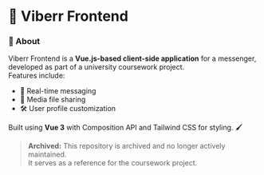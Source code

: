 # 🎨 Viberr Frontend

### 📖 About
Viberr Frontend is a **Vue.js-based client-side application** for a messenger, developed as part of a university coursework project.  
Features include:
- 📨 Real-time messaging
- 🎥 Media file sharing
- 🛠️ User profile customization

Built using **Vue 3** with Composition API and Tailwind CSS for styling. 🖌️

> **Archived:** This repository is archived and no longer actively maintained.  
It serves as a reference for the coursework project.
